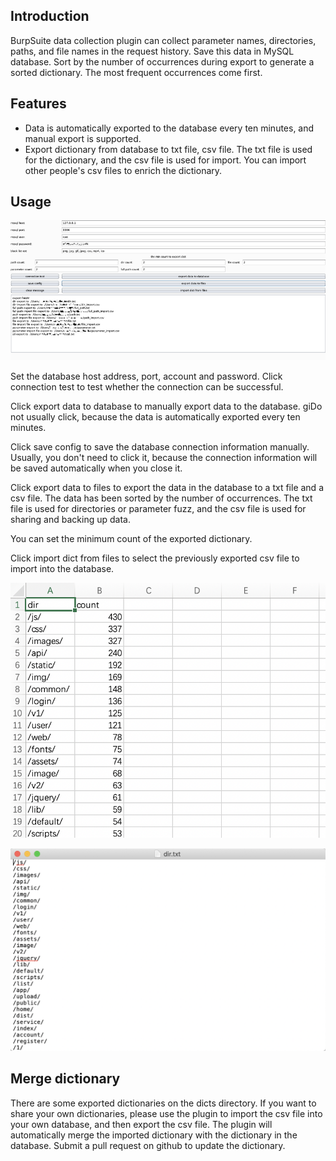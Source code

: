 ## Introduction

BurpSuite data collection plugin can collect parameter names, directories, paths, and file names in the request history.
Save this data in MySQL database. Sort by the number of occurrences during export to generate a sorted dictionary.
The most frequent occurrences come first.

## Features

- Data is automatically exported to the database every ten minutes, and manual export is supported.
- Export dictionary from database to txt file, csv file. The txt file is used for the dictionary, and the csv file is used for import. You can import other people's csv files to enrich the dictionary.

## Usage

![usage](images/usage.png)

Set the database host address, port, account and password. Click connection test to test whether the connection can be successful.

Click export data to database to manually export data to the database. giDo not usually click, because the data is automatically exported every ten minutes.

Click save config to save the database connection information manually. Usually, you don't need to click it, because the connection information will be saved automatically when you close it.

Click export data to files to export the data in the database to a txt file and a csv file. The data has been sorted by the number of occurrences. The txt file is used for directories or parameter fuzz, and the csv file is used for sharing and backing up data.

You can set the minimum count of the exported dictionary.


Click import dict from files to select the previously exported csv file to import into the database.

![dir_import](images/dir_import.png)

![dir](images/dir.png)


## Merge dictionary
   
There are some exported dictionaries on the dicts directory. If you want to share your own dictionaries, please use the plugin to import the csv file into your own database, and then export the csv file. The plugin will automatically merge the imported dictionary with the dictionary in the database. Submit a pull request on github to update the dictionary.